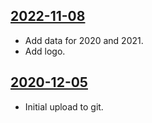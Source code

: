 ## [2022-11-08](https://github.com/faktaoklimatu/graphics/blob/4b1f03fb9096a9a0cb33f0d55c66bcc422783d68/data-visualization/infographics/climate-indicators/world/temperature-change-map-between-1961-2021/cs-mapa-zmeny-teploty.ai)

- Add data for 2020 and 2021.
- Add logo.

## [2020-12-05](https://github.com/faktaoklimatu/graphics/blob/727f21105d468e2396f5c0a82312c8429c850442/Data%20visualization/Climate%20indicators/World/Temperature%20change%20map%20between%201961-2019/cs-mapa-zmeny-teploty.ai)

- Initial upload to git.

